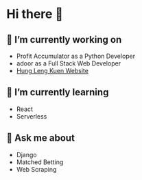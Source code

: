 # Hi there 👋

## 🔭 I’m currently working on
- Profit Accumulator as a Python Developer
- adoor as a Full Stack Web Developer
- [Hung Leng Kuen Website](https://www.hlksoton.co.uk)

## 🌱 I’m currently learning
- React
- Serverless

## 💬 Ask me about
- Django
- Matched Betting
- Web Scraping

<!--
**jefferies917/jefferies917** is a ✨ _special_ ✨ repository because its `README.md` (this file) appears on your GitHub profile.

Here are some ideas to get you started:

- 🔭 I’m currently working on ...
- 🌱 I’m currently learning ...
- 👯 I’m looking to collaborate on ...
- 🤔 I’m looking for help with ...
- 💬 Ask me about ...
- 📫 How to reach me: ...
- 😄 Pronouns: ...
- ⚡ Fun fact: ...
-->
